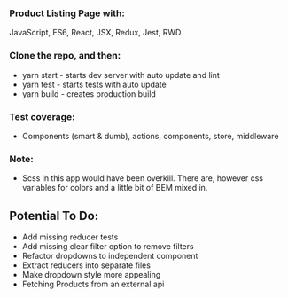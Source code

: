 ### Product Listing Page with:
JavaScript, ES6, React, JSX, Redux, Jest, RWD

### Clone the repo, and then:
- yarn start - starts dev server with auto update and lint
- yarn test - starts tests with auto update
- yarn build - creates production build

### Test coverage:
- Components (smart & dumb), actions, components, store, middleware

### Note:
- Scss in this app would have been overkill. There are, however css variables for colors and a little bit of BEM mixed in.

## Potential To Do:
- Add missing reducer tests
- Add missing clear filter option to remove filters
- Refactor dropdowns to independent component
- Extract reducers into separate files
- Make dropdown style more appealing
- Fetching Products from an external api


